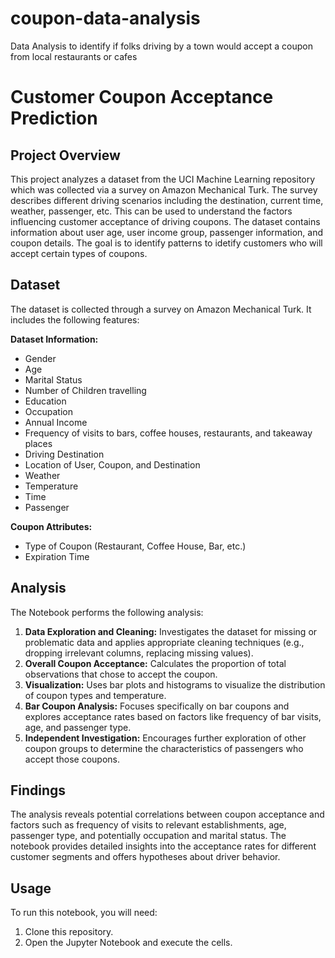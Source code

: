 # coupon-data-analysis
Data Analysis to identify if folks driving by a town would accept a coupon from local restaurants or cafes

# Customer Coupon Acceptance Prediction

## Project Overview

This project analyzes a dataset from the UCI Machine Learning repository which was collected via a survey on Amazon Mechanical Turk. The survey describes different driving scenarios including the destination, current time, weather, passenger, etc. This can be used to understand the factors influencing customer acceptance of driving coupons. The dataset contains information about user age, user income group, passenger information, and coupon details. The goal is to identify patterns to idetify customers who will accept certain types of coupons.

## Dataset

The dataset is collected through a survey on Amazon Mechanical Turk. It includes the following features:

**Dataset Information:**
- Gender
- Age
- Marital Status
- Number of Children travelling
- Education
- Occupation
- Annual Income
- Frequency of visits to bars, coffee houses, restaurants, and takeaway places
- Driving Destination
- Location of User, Coupon, and Destination
- Weather
- Temperature
- Time
- Passenger

**Coupon Attributes:**
- Type of Coupon (Restaurant, Coffee House, Bar, etc.)
- Expiration Time

## Analysis

The Notebook performs the following analysis:

1. **Data Exploration and Cleaning:** Investigates the dataset for missing or problematic data and applies appropriate cleaning techniques (e.g., dropping irrelevant columns, replacing missing values).
2. **Overall Coupon Acceptance:** Calculates the proportion of total observations that chose to accept the coupon.
3. **Visualization:** Uses bar plots and histograms to visualize the distribution of coupon types and temperature.
4. **Bar Coupon Analysis:** Focuses specifically on bar coupons and explores acceptance rates based on factors like frequency of bar visits, age, and passenger type.
5. **Independent Investigation:** Encourages further exploration of other coupon groups to determine the characteristics of passengers who accept those coupons.

## Findings

The analysis reveals potential correlations between coupon acceptance and factors such as frequency of visits to relevant establishments, age, passenger type, and potentially occupation and marital status. The notebook provides detailed insights into the acceptance rates for different customer segments and offers hypotheses about driver behavior.

## Usage

To run this notebook, you will need:

1. Clone this repository.
2. Open the Jupyter Notebook and execute the cells.


